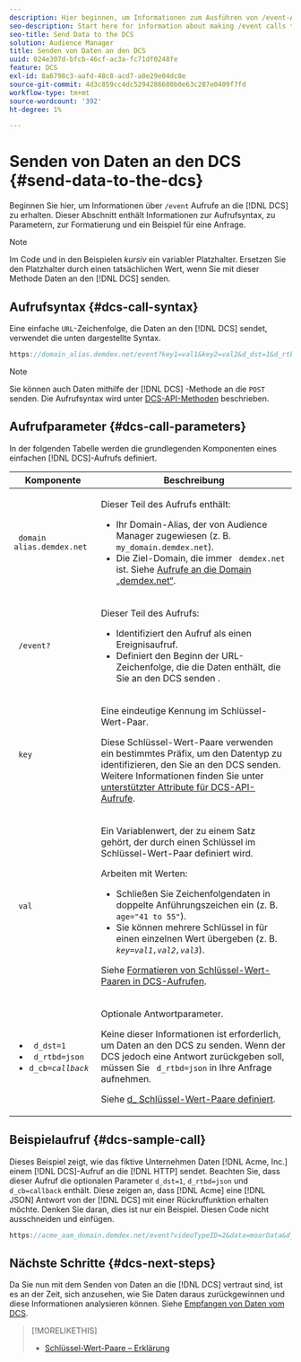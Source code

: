```yaml
---
description: Hier beginnen, um Informationen zum Ausführen von /event-Aufrufen an den DCS zu erhalten. Dieser Abschnitt enthält Informationen zur Aufrufsyntax, zu Parametern, zur Formatierung und ein Beispiel für eine Anfrage.
seo-description: Start here for information about making /event calls to the DCS. This section includes information about call syntax, parameters, formatting, and a request example.
seo-title: Send Data to the DCS
solution: Audience Manager
title: Senden von Daten an den DCS
uuid: 024e307d-bfcb-46cf-ac3a-fc71df0248fe
feature: DCS
exl-id: 8a6798c3-aafd-48c8-acd7-a0e29e04dc8e
source-git-commit: 4d3c859cc4dc5294286680b0e63c287e0409f7fd
workflow-type: tm+mt
source-wordcount: '392'
ht-degree: 1%

---
```


# Senden von Daten an den DCS {#send-data-to-the-dcs}

Beginnen Sie hier, um Informationen über `/event` Aufrufe an die [!DNL DCS] zu erhalten. Dieser Abschnitt enthält Informationen zur Aufrufsyntax, zu Parametern, zur Formatierung und ein Beispiel für eine Anfrage.

>[!NOTE]
>
>Im Code und in den Beispielen *kursiv* ein variabler Platzhalter. Ersetzen Sie den Platzhalter durch einen tatsächlichen Wert, wenn Sie mit dieser Methode Daten an den [!DNL DCS] senden.

## Aufrufsyntax {#dcs-call-syntax}

Eine einfache `URL`-Zeichenfolge, die Daten an den [!DNL DCS] sendet, verwendet die unten dargestellte Syntax.

```js
https://domain_alias.demdex.net/event?key1=val1&key2=val2&d_dst=1&d_rtbd=json&d_cb=callback
```

>[!NOTE]
>
>Sie können auch Daten mithilfe der [!DNL DCS] -Methode an die `POST` senden. Die Aufrufsyntax wird unter [DCS-API-Methoden](../../../api/dcs-intro/dcs-api-reference/dcs-api-methods.md) beschrieben.

## Aufrufparameter {#dcs-call-parameters}

In der folgenden Tabelle werden die grundlegenden Komponenten eines einfachen [!DNL DCS]-Aufrufs definiert.

<table id="table_5F6A5B324EB848168543386516FBF384"> 
 <thead> 
  <tr> 
   <th colname="col1" class="entry"> Komponente </th> 
   <th colname="col2" class="entry"> Beschreibung </th> 
  </tr> 
 </thead>
 <tbody> 
  <tr> 
   <td colname="col1"> <p> <code> domain alias.demdex.net</code> </p> </td> 
   <td colname="col2"> <p>Dieser Teil des Aufrufs enthält: </p> <p> 
     <ul id="ul_3EDA9C7BA6794D06BCB07A75A9BD2372"> 
      <li id="li_74624CA78D6F4536A8164AE1FA1DECB9">Ihr Domain-Alias, der von <span class="keyword"> Audience Manager zugewiesen </span> (z. B. <code> my_domain.demdex.net</code>). </li> 
      <li id="li_08ABE91CA247403AA480B3FB4BEF83BA">Die Ziel-Domain, die immer <code> demdex.net</code> ist. Siehe <a href="../../../reference/demdex-calls.md"> Aufrufe an die Domain „demdex.net“</a>. </li> 
     </ul> </p> </td> 
  </tr> 
  <tr> 
   <td colname="col1"> <p> <code> /event?</code> </p> </td> 
   <td colname="col2"> <p>Dieser Teil des Aufrufs: </p> <p> 
     <ul id="ul_6332444A305A4F12A7CBE471CA508516"> 
      <li id="li_1C5C111B2B0E4621B3FC0C20D6516041">Identifiziert den Aufruf als einen Ereignisaufruf. </li> 
      <li id="li_DBCE9B1C70604A629ECD7AC0A9052198">Definiert den Beginn der URL-Zeichenfolge, die die Daten enthält, die Sie an den <span class="wintitle"> DCS senden </span>. </li> 
     </ul> </p> </td> 
  </tr> 
  <tr> 
   <td colname="col1"> <p> <code> key</code> </p> </td> 
   <td colname="col2"> <p>Eine eindeutige Kennung im Schlüssel-Wert-Paar. </p> <p>Diese Schlüssel-Wert-Paare verwenden ein bestimmtes Präfix, um den Datentyp zu identifizieren, den Sie an den <span class="wintitle"> DCS senden</span>. Weitere Informationen finden Sie unter <a href="../../../api/dcs-intro/dcs-api-reference/dcs-keys.md"> unterstützter Attribute für DCS-API-Aufrufe</a>. </p> </td> 
  </tr> 
  <tr> 
   <td colname="col1"> <p> <code> val</code> </p> </td> 
   <td colname="col2"> <p>Ein Variablenwert, der zu einem Satz gehört, der durch einen Schlüssel im Schlüssel-Wert-Paar definiert wird. </p> <p>Arbeiten mit Werten: </p> <p> 
     <ul id="ul_624DC78759F74AD8920220058E54E083"> 
      <li id="li_091E5B4820EC4A93B775433E428E74AB">Schließen Sie Zeichenfolgendaten in doppelte Anführungszeichen ein (z. B. <code> age="41 to 55"</code>). </li> 
      <li id="li_C558E3BA6EE34413BBBB962D4CD0D10E">Sie können mehrere Schlüssel in für einen einzelnen Wert übergeben (z. B. <i><code>key</i>=<i>val1,val2,val3</i></code></i>). </li> 
     </ul> </p> <p>Siehe <a href="../../../api/dcs-intro/dcs-api-reference/dcs-key-format.md"> Formatieren von Schlüssel-Wert-Paaren in DCS-Aufrufen</a>. </p> </td>
  </tr> 
  <tr> 
   <td colname="col1"> <p> 
     <ul id="ul_36E2C1A0538D4D2C94DFC1335720A524"> 
      <li id="li_8902EED431CE4F0189A94868FA52DB1F"> <code> d_dst=1</code> </li> 
      <li id="li_4B6B29499D444E31808DE0A9AA0442D0"> <code> d_rtbd=json</code> </li> 
      <li id="li_3430CD0438604B83BE6437E6EC480816"> <code>d_cb=<i>callback</i></code> </li>
     </ul> </p> </td> 
   <td colname="col2"> <p>Optionale Antwortparameter. </p> <p> Keine dieser Informationen ist erforderlich, um Daten an den <span class="wintitle"> DCS zu senden</span>. Wenn der <span class="wintitle"> DCS</span> jedoch eine Antwort zurückgeben soll, müssen Sie <code> d_rtbd=json</code> in Ihre Anfrage aufnehmen. </p> <p>Siehe <a href="../../../api/dcs-intro/dcs-api-reference/dcs-keys.md#d-attributes"> d_ Schlüssel-Wert-Paare definiert</a>. </p> </td> 
  </tr>
 </tbody>
</table>

## Beispielaufruf {#dcs-sample-call}

Dieses Beispiel zeigt, wie das fiktive Unternehmen Daten [!DNL Acme, Inc.] einem [!DNL DCS]-Aufruf an die [!DNL HTTP] sendet. Beachten Sie, dass dieser Aufruf die optionalen Parameter `d_dst=1`, `d_rtbd=json` und `d_cb=callback` enthält. Diese zeigen an, dass [!DNL Acme] eine [!DNL JSON] Antwort von der [!DNL DCS] mit einer Rückruffunktion erhalten möchte. Denken Sie daran, dies ist nur ein Beispiel. Diesen Code nicht ausschneiden und einfügen.

```js
https://acme_aam_domain.demdex.net/event?videoTypeID=2&data=moarData&d_dst=1&d_rtbd=json&d_cb=acme_callback
```

## Nächste Schritte {#dcs-next-steps}

Da Sie nun mit dem Senden von Daten an die [!DNL DCS] vertraut sind, ist es an der Zeit, sich anzusehen, wie Sie Daten daraus zurückgewinnen und diese Informationen analysieren können. Siehe [Empfangen von Daten vom DCS](../../../api/dcs-intro/dcs-event-calls/dcs-url-receive.md).

>[!MORELIKETHIS]
>
>* [Schlüssel-Wert-Paare – Erklärung](../../../reference/key-value-pairs-explained.md)
